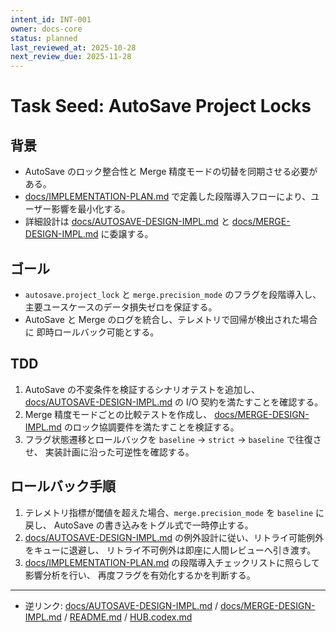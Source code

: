 ```yaml
---
intent_id: INT-001
owner: docs-core
status: planned
last_reviewed_at: 2025-10-28
next_review_due: 2025-11-28
---
```


# Task Seed: AutoSave Project Locks

## 背景

- AutoSave のロック整合性と Merge 精度モードの切替を同期させる必要がある。
- [docs/IMPLEMENTATION-PLAN.md](../IMPLEMENTATION-PLAN.md) で定義した段階導入フローにより、ユーザー影響を最小化する。
- 詳細設計は [docs/AUTOSAVE-DESIGN-IMPL.md](../AUTOSAVE-DESIGN-IMPL.md) と
  [docs/MERGE-DESIGN-IMPL.md](../MERGE-DESIGN-IMPL.md) に委譲する。

## ゴール

- `autosave.project_lock` と `merge.precision_mode` のフラグを段階導入し、
  主要ユースケースのデータ損失ゼロを保証する。
- AutoSave と Merge のログを統合し、テレメトリで回帰が検出された場合に
  即時ロールバック可能とする。

## TDD

1. AutoSave の不変条件を検証するシナリオテストを追加し、
   [docs/AUTOSAVE-DESIGN-IMPL.md](../AUTOSAVE-DESIGN-IMPL.md) の I/O 契約を満たすことを確認する。
2. Merge 精度モードごとの比較テストを作成し、
   [docs/MERGE-DESIGN-IMPL.md](../MERGE-DESIGN-IMPL.md) のロック協調要件を満たすことを検証する。
3. フラグ状態遷移とロールバックを `baseline` → `strict` → `baseline` で往復させ、
   実装計画に沿った可逆性を確認する。

## ロールバック手順

1. テレメトリ指標が閾値を超えた場合、`merge.precision_mode` を `baseline` に戻し、
   AutoSave の書き込みをトグル式で一時停止する。
2. [docs/AUTOSAVE-DESIGN-IMPL.md](../AUTOSAVE-DESIGN-IMPL.md) の例外設計に従い、リトライ可能例外をキューに退避し、
   リトライ不可例外は即座に人間レビューへ引き渡す。
3. [docs/IMPLEMENTATION-PLAN.md](../IMPLEMENTATION-PLAN.md) の段階導入チェックリストに照らして影響分析を行い、
   再度フラグを有効化するかを判断する。

---

- 逆リンク: [docs/AUTOSAVE-DESIGN-IMPL.md](../AUTOSAVE-DESIGN-IMPL.md) /
  [docs/MERGE-DESIGN-IMPL.md](../MERGE-DESIGN-IMPL.md) / [README.md](../../README.md) /
  [HUB.codex.md](../../HUB.codex.md)
